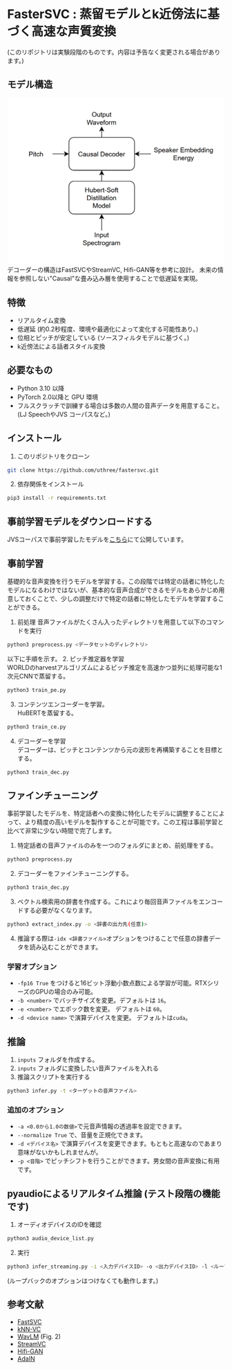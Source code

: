 # FasterSVC : 蒸留モデルとk近傍法に基づく高速な声質変換
(このリポジトリは実験段階のものです。内容は予告なく変更される場合があります。)

## モデル構造
![Architecture](../images/fastersvc_architecture.png)
デコーダーの構造はFastSVCやStreamVC, Hifi-GAN等を参考に設計。
未来の情報を参照しない"Causal"な畳み込み層を使用することで低遅延を実現。

## 特徴
- リアルタイム変換
- 低遅延 (約0.2秒程度、環境や最適化によって変化する可能性あり。)
- 位相とピッチが安定している (ソースフィルタモデルに基づく。)
- k近傍法による話者スタイル変換

## 必要なもの
- Python 3.10 以降
- PyTorch 2.0以降と GPU 環境
- フルスクラッチで訓練する場合は多数の人間の音声データを用意すること。(LJ SpeechやJVS コーパスなど。)

## インストール
1. このリポジトリをクローン
```sh
git clone https://github.com/uthree/fastersvc.git
```
2. 依存関係をインストール
```sh
pip3 install -r requirements.txt
```
## 事前学習モデルをダウンロードする
JVSコーパスで事前学習したモデルを[こちら](https://huggingface.co/uthree/fastersvc-jvs-corpus-pretrained)にて公開しています。

## 事前学習
基礎的な音声変換を行うモデルを学習する。この段階では特定の話者に特化したモデルになるわけではないが、基本的な音声合成ができるモデルをあらかじめ用意しておくことで、少しの調整だけで特定の話者に特化したモデルを学習することができる。

1. 前処理
音声ファイルがたくさん入ったディレクトリを用意して以下のコマンドを実行
```sh
python3 preprocess.py <データセットのディレクトリ>
```

以下に手順を示す。
2. ピッチ推定器を学習  
WORLDのharvestアルゴリズムによるピッチ推定を高速かつ並列に処理可能な1次元CNNで蒸留する。
```sh
python3 train_pe.py
```

3. コンテンツエンコーダーを学習。  
HuBERTを蒸留する。
```sh
python3 train_ce.py
```

4. デコーダーを学習  
デコーダーは、ピッチとコンテンツから元の波形を再構築することを目標とする。

```sh
python3 train_dec.py
```

## ファインチューニング
事前学習したモデルを、特定話者への変換に特化したモデルに調整することによって、より精度の高いモデルを製作することが可能です。この工程は事前学習と比べて非常に少ない時間で完了します。
1. 特定話者の音声ファイルのみを一つのフォルダにまとめ、前処理をする。
```sh
python3 preprocess.py
```

2. デコーダーをファインチューニングする。
```sh
python3 train_dec.py
```
3. ベクトル検索用の辞書を作成する。これにより毎回音声ファイルをエンコードする必要がなくなります。
```sh
python3 extract_index.py -o <辞書の出力先(任意)>
```
4. 推論する際は`-idx <辞書ファイル>`オプションをつけることで任意の辞書データを読み込むことができます。

### 学習オプション
- `-fp16 True` をつけると16ビット浮動小数点数による学習が可能。RTXシリーズのGPUの場合のみ可能。
- `-b <number>` でバッチサイズを変更。デフォルトは `16`。
- `-e <number>` でエポック数を変更。 デフォルトは `60`。
- `-d <device name>` で演算デバイスを変更。 デフォルトは`cuda`。

## 推論
1. `inputs` フォルダを作成する。
2. `inputs` フォルダに変換したい音声ファイルを入れる
3. 推論スクリプトを実行する
```sh
python3 infer.py -t <ターゲットの音声ファイル>
```

### 追加のオプション
- `-a <0.0から1.0の数値>`で元音声情報の透過率を設定できます。
- `--normalize True` で、音量を正規化できます。
- `-d <デバイス名>` で演算デバイスを変更できます。もともと高速なのであまり意味がないかもしれませんが。
- `-p <音階>` でピッチシフトを行うことができます。男女間の音声変換に有用です。

## pyaudioによるリアルタイム推論 (テスト段階の機能です)
1. オーディオデバイスのIDを確認
```sh
python3 audio_device_list.py
```

2. 実行
```sh
python3 infer_streaming.py -i <入力デバイスID> -o <出力デバイスID> -l <ループバックデバイスID> -t <ターゲットの音声ファイル>
```
(ループバックのオプションはつけなくても動作します。)

## 参考文献
- [FastSVC](https://arxiv.org/abs/2011.05731)
- [kNN-VC](https://arxiv.org/abs/2305.18975)
- [WavLM](https://arxiv.org/pdf/2110.13900.pdf) (Fig. 2)
- [StreamVC](https://arxiv.org/abs/2401.03078v1)
- [Hifi-GAN](https://arxiv.org/abs/2010.05646)
- [AdaIN](https://arxiv.org/abs/1703.06868)
